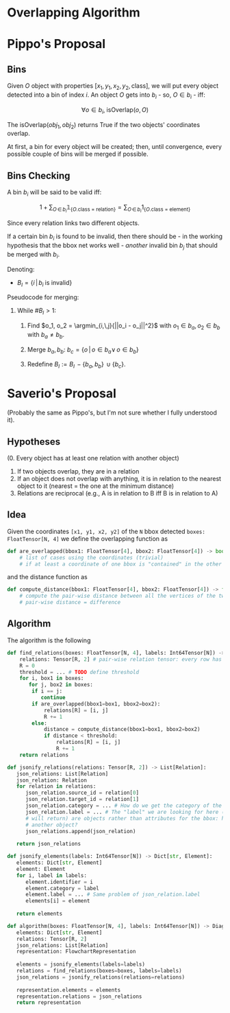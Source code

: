 # Overlapping Algorithm

# Pippo's Proposal 

## Bins

Given $O$ object with properties $[x_1, y_1, x_2, y_2, \text{class}]$, we will put every object detected into a bin of index $i$. An object $O$ gets into $b_i$ - so, $O \in b_i$ - iff:

$$
\forall o \in b_i,\;\text{isOverlap}(o, O)
$$

The $\text{isOverlap}(obj_1, obj_2)$ returns $\text{True}$ if the two objects' coordinates overlap.

At first, a bin for every object will be created; then, until convergence, every possible couple of bins will be merged if possible.

## Bins Checking

A bin $b_i$ will be said to be valid iff:

$$
1 + \sum_{O\,\in\,b_i}{\mathbb{1}_{\{O.\text{class = relation}\}}} = \sum_{O\,\in\,b_i}{1_{\{O.\text{class = element}\}}}
$$

Since every relation links two different objects.

If a certain bin $b_i$ is found to be invalid, then there should be - in the working hypothesis that the bbox net works well - *another* invalid bin $b_j$ that should be merged with $b_i$.

Denoting:

- $B_I = \{i\,|\,b_i\;\text{is invalid}\}$

Pseudocode for merging:

1. While $\#B_I > 1$:
   
   1. Find $o_1, o_2 = \argmin_{i,\,j}{||o_i - o_j||^2}$ with $o_1 \in b_a,\,o_2 \in b_b$ with $b_a \neq b_b$.
   
   2. Merge $b_a,\, b_b$: $b_c = \{o\,|\,o \in b_a \lor\,o\in b_b\}$
   
   3. Redefine $B_I:=B_I\,-\{b_a,\,b_b\}\,\cup\{b_c\}$.

# Saverio's Proposal 

(Probably the same as Pippo's, but I'm not sure whether I fully understood it). 

## Hypotheses 

(0. Every object has at least one relation with another object)
1. If two objects overlap, they are in a relation
2. If an object does not overlap with anything, it is in relation to the nearest object to it (nearest = the one at 
the minimum distance)
3. Relations are reciprocal (e.g., A is in relation to B iff B is in relation to A)

## Idea 

Given the coordinates `[x1, y1, x2, y2]` of the `N` bbox detected `boxes: FloatTensor[N, 4]` we define the overlapping
function as 
```Python
def are_overlapped(bbox1: FloatTensor[4], bbox2: FloatTensor[4]) -> bool:
    # list of cases using the coordinates (trivial)
    # if at least a coordinate of one bbox is "contained" in the other one, there is overlap
```
and the distance function as 
```Python
def compute_distance(bbox1: FloatTensor[4], bbox2: FloatTensor[4]) -> float:
    # compute the pair-wise distance between all the vertices of the two bboxes and keep the minimum (trivial)
    # pair-wise distance = difference
```

## Algorithm 

The algorithm is the following
```Python
def find_relations(boxes: FloatTensor[N, 4], labels: Int64Tensor[N]) -> Tensor:
    relations: Tensor[R, 2] # pair-wise relation tensor: every row has two objects, R is the number of relations found
    R = 0
    threshold = ... # TODO define threshold
    for i, box1 in boxes:
       for j, box2 in boxes:
        if i == j:
           continue
        if are_overlapped(bbox1=box1, bbox2=box2):
            relations[R] = [i, j]
            R += 1
        else:
            distance = compute_distance(bbox1=box1, bbox2=box2)
            if distance < threshold:
                relations[R] = [i, j]
                R += 1
    return relations

def jsonify_relations(relations: Tensor[R, 2]) -> List[Relation]:
   json_relations: List[Relation]
   json_relation: Relation
   for relation in relations:
      json_relation.source_id = relation[0]
      json_relation.target_id = relation[1]
      json_relation.category = ... # How do we get the category of the relation from the bbox net?
      json_relation.label = ... # The "label" we are looking for here (which is different from the "labels" the bbox net
      # will return) are objects rather than attributes for the bbox: how do we turn an object into an attribute for 
      # another object? 
      json_relations.append(json_relation)
    
   return json_relations

def jsonify_elements(labels: Int64Tensor[N]) -> Dict[str, Element]:
   elements: Dict[str, Element]
   element: Element 
   for i, label in labels:
      element.identifier = i 
      element.category = label 
      element.label = ... # Same problem of json_relation.label 
      elements[i] = element 
    
   return elements 

def algorithm(boxes: FloatTensor[N, 4], labels: Int64Tensor[N]) -> DiagramRepresentation:
   elements: Dict[str, Element]
   relations: Tensor[R, 2]
   json_relations: List[Relation]
   representation: FlowchartRepresentation
    
   elements = jsonify_elements(labels=labels)
   relations = find_relations(boxes=boxes, labels=labels)
   json_relations = jsonify_relations(relations=relations)
    
   representation.elements = elements 
   representation.relations = json_relations
   return representation
```











